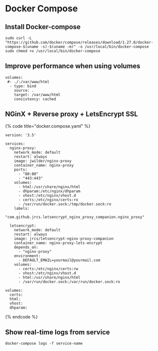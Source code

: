 # Docker Compose

## Install Docker-compose

```text
sudo curl -L "https://github.com/docker/compose/releases/download/1.27.0/docker-compose-$(uname -s)-$(uname -m)" -o /usr/local/bin/docker-compose
sudo chmod +x /usr/local/bin/docker-compose
```

## Improve performance when using volumes

```text
volumes:
 #- ./:/var/www/html
  - type: bind
    source: .
    target: /var/www/html
    consistency: cached
```

## NGinX + Reverse proxy + LetsEncrypt SSL

{% code title="docker.compose.yaml" %}
```text
version: '3.5'

services:
  nginx-proxy:
    network_mode: default
    restart: always
    image: jwilder/nginx-proxy
    container_name: nginx-proxy
    ports:
      - "80:80"
      - "443:443"
    volumes:
      - html:/usr/share/nginx/html
      - dhparam:/etc/nginx/dhparam
      - vhost:/etc/nginx/vhost.d
      - certs:/etc/nginx/certs:ro
      - /var/run/docker.sock:/tmp/docker.sock:ro
    labels:
      - "com.github.jrcs.letsencrypt_nginx_proxy_companion.nginx_proxy"

  letsencrypt:
    network_mode: default
    restart: always
    image: jrcs/letsencrypt-nginx-proxy-companion
    container_name: nginx-proxy-lets-encrypt
    depends_on:
      - "nginx-proxy"
    environment:
      - DEFAULT_EMAIL=yourmail@yourmail.com
    volumes:
      - certs:/etc/nginx/certs:rw
      - vhost:/etc/nginx/vhost.d
      - html:/usr/share/nginx/html
      - /var/run/docker.sock:/var/run/docker.sock:ro

volumes:
  certs:
  html:
  vhost:
  dhparam:
```
{% endcode %}

## Show real-time logs from service

```text
docker-compose logs -f service-name
```

